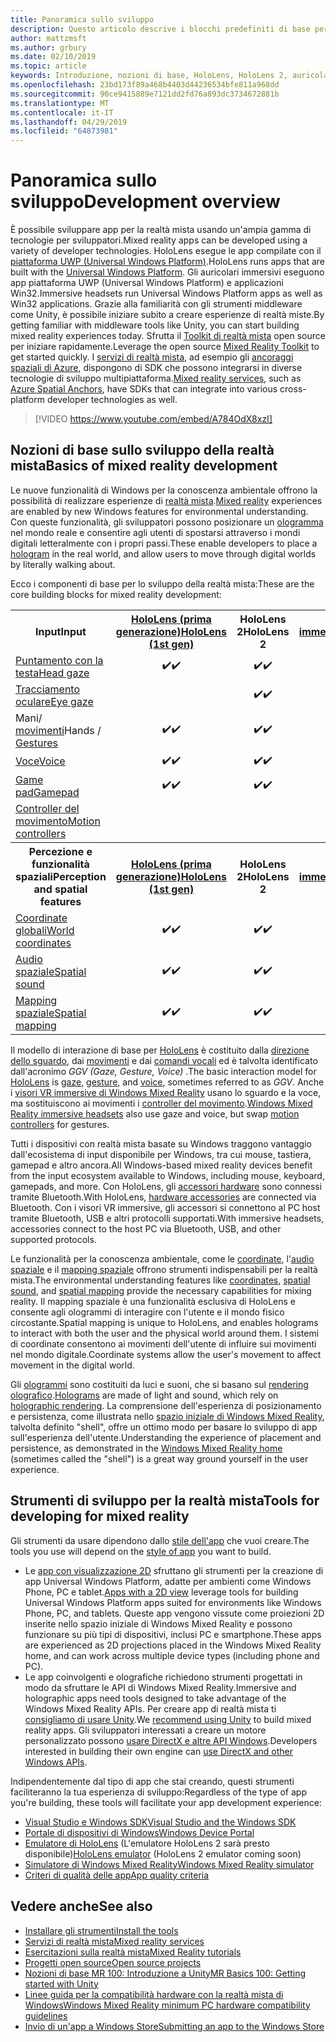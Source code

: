 ```yaml
---
title: Panoramica sullo sviluppo
description: Questo articolo descrive i blocchi predefiniti di base per lo sviluppo di un'app di realtà mista di Windows.
author: mattzmsft
ms.author: grbury
ms.date: 02/10/2019
ms.topic: article
keywords: Introduzione, nozioni di base, HoloLens, HoloLens 2, auricolare immersivo, Unity, Visual Studio
ms.openlocfilehash: 23bd173f89a468b4403d44236534bfe811a968dd
ms.sourcegitcommit: 90ce9415889e7121dd2fd76a893dc3734672881b
ms.translationtype: MT
ms.contentlocale: it-IT
ms.lasthandoff: 04/29/2019
ms.locfileid: "64873981"
---
```

# <a name="development-overview"></a><span data-ttu-id="65f9a-104">Panoramica sullo sviluppo</span><span class="sxs-lookup"><span data-stu-id="65f9a-104">Development overview</span></span>

<span data-ttu-id="65f9a-105">È possibile sviluppare app per la realtà mista usando un'ampia gamma di tecnologie per sviluppatori.</span><span class="sxs-lookup"><span data-stu-id="65f9a-105">Mixed reality apps can be developed using a variety of developer technologies.</span></span>  <span data-ttu-id="65f9a-106">HoloLens esegue le app compilate con il [piattaforma UWP (Universal Windows Platform)](https://dev.windows.com/getstarted).</span><span class="sxs-lookup"><span data-stu-id="65f9a-106">HoloLens runs apps that are built with the [Universal Windows Platform](https://dev.windows.com/getstarted).</span></span>  <span data-ttu-id="65f9a-107">Gli auricolari immersivi eseguono app piattaforma UWP (Universal Windows Platform) e applicazioni Win32.</span><span class="sxs-lookup"><span data-stu-id="65f9a-107">Immersive headsets run Universal Windows Platform apps as well as Win32 applications.</span></span>
<span data-ttu-id="65f9a-108">Grazie alla familiarità con gli strumenti middleware come Unity, è possibile iniziare subito a creare esperienze di realtà miste.</span><span class="sxs-lookup"><span data-stu-id="65f9a-108">By getting familiar with middleware tools like Unity, you can start building mixed reality experiences today.</span></span>  <span data-ttu-id="65f9a-109">Sfrutta il [Toolkit di realtà mista](install-the-tools.md) open source per iniziare rapidamente.</span><span class="sxs-lookup"><span data-stu-id="65f9a-109">Leverage the open source [Mixed Reality Toolkit](install-the-tools.md) to get started quickly.</span></span>
<span data-ttu-id="65f9a-110">I <a href="https://azure.microsoft.com/topic/mixed-reality" target="_blank">servizi di realtà mista</a>, ad esempio gli <a href="https://docs.microsoft.com/azure/spatial-anchors" target="_blank">ancoraggi spaziali di Azure</a>, dispongono di SDK che possono integrarsi in diverse tecnologie di sviluppo multipiattaforma.</span><span class="sxs-lookup"><span data-stu-id="65f9a-110"><a href="https://azure.microsoft.com/topic/mixed-reality" target="_blank">Mixed reality services</a>, such as <a href="https://docs.microsoft.com/azure/spatial-anchors" target="_blank">Azure Spatial Anchors</a>, have SDKs that can integrate into various cross-platform developer technologies as well.</span></span>

>[!VIDEO https://www.youtube.com/embed/A784OdX8xzI]

## <a name="basics-of-mixed-reality-development"></a><span data-ttu-id="65f9a-111">Nozioni di base sullo sviluppo della realtà mista</span><span class="sxs-lookup"><span data-stu-id="65f9a-111">Basics of mixed reality development</span></span>

<span data-ttu-id="65f9a-112">Le nuove funzionalità di Windows per la conoscenza ambientale offrono la possibilità di realizzare esperienze di [realtà mista](mixed-reality.md).</span><span class="sxs-lookup"><span data-stu-id="65f9a-112">[Mixed reality](mixed-reality.md) experiences are enabled by new Windows features for environmental understanding.</span></span> <span data-ttu-id="65f9a-113">Con queste funzionalità, gli sviluppatori possono posizionare un [ologramma](hologram.md) nel mondo reale e consentire agli utenti di spostarsi attraverso i mondi digitali letteralmente con i propri passi.</span><span class="sxs-lookup"><span data-stu-id="65f9a-113">These enable developers to place a [hologram](hologram.md) in the real world, and allow users to move through digital worlds by literally walking about.</span></span> 

<span data-ttu-id="65f9a-114">Ecco i componenti di base per lo sviluppo della realtà mista:</span><span class="sxs-lookup"><span data-stu-id="65f9a-114">These are the core building blocks for mixed reality development:</span></span>

<table>
<tr>
<th><span data-ttu-id="65f9a-115">Input</span><span class="sxs-lookup"><span data-stu-id="65f9a-115">Input</span></span></th><th style="width:150px"> <span data-ttu-id="65f9a-116"><a href="hololens-hardware-details.md">HoloLens (prima generazione)</a></span><span class="sxs-lookup"><span data-stu-id="65f9a-116"><a href="hololens-hardware-details.md">HoloLens (1st gen)</a></span></span></th><th style="width:150px"><span data-ttu-id="65f9a-117">HoloLens 2</span><span class="sxs-lookup"><span data-stu-id="65f9a-117">HoloLens 2</span></span></th><th style="width:150px"> <span data-ttu-id="65f9a-118"><a href="immersive-headset-hardware-details.md">Visori VR immersive</a></span><span class="sxs-lookup"><span data-stu-id="65f9a-118"><a href="immersive-headset-hardware-details.md">Immersive headsets</a></span></span></th>
</tr><tr>
<td> <span data-ttu-id="65f9a-119"><a href="gaze.md">Puntamento con la testa</a></span><span class="sxs-lookup"><span data-stu-id="65f9a-119"><a href="gaze.md">Head gaze</a></span></span></td><td style="text-align: center;"><span data-ttu-id="65f9a-120">✔️</span><span class="sxs-lookup"><span data-stu-id="65f9a-120">✔️</span></span></td><td style="text-align: center;"><span data-ttu-id="65f9a-121">✔️</span><span class="sxs-lookup"><span data-stu-id="65f9a-121">✔️</span></span></td><td style="text-align: center;"><span data-ttu-id="65f9a-122">✔️</span><span class="sxs-lookup"><span data-stu-id="65f9a-122">✔️</span></span></td>
</tr><tr>
<td> <span data-ttu-id="65f9a-123"><a href="gaze.md">Tracciamento oculare</a></span><span class="sxs-lookup"><span data-stu-id="65f9a-123"><a href="gaze.md">Eye gaze</a></span></span></td><td></td><td style="text-align: center;"><span data-ttu-id="65f9a-124">✔️</span><span class="sxs-lookup"><span data-stu-id="65f9a-124">✔️</span></span></td><td></td>
</tr><tr>
<td> <span data-ttu-id="65f9a-125">Mani/ <a href="gestures.md">movimenti</a></span><span class="sxs-lookup"><span data-stu-id="65f9a-125">Hands / <a href="gestures.md">Gestures</a></span></span></td><td style="text-align: center;"><span data-ttu-id="65f9a-126">✔️</span><span class="sxs-lookup"><span data-stu-id="65f9a-126">✔️</span></span></td><td style="text-align: center;"><span data-ttu-id="65f9a-127">✔️</span><span class="sxs-lookup"><span data-stu-id="65f9a-127">✔️</span></span></td><td></td>
</tr><tr>
<td> <span data-ttu-id="65f9a-128"><a href="voice-input.md">Voce</a></span><span class="sxs-lookup"><span data-stu-id="65f9a-128"><a href="voice-input.md">Voice</a></span></span></td><td style="text-align: center;"><span data-ttu-id="65f9a-129">✔️</span><span class="sxs-lookup"><span data-stu-id="65f9a-129">✔️</span></span></td><td style="text-align: center;"><span data-ttu-id="65f9a-130">✔️</span><span class="sxs-lookup"><span data-stu-id="65f9a-130">✔️</span></span></td><td style="text-align: center;"><span data-ttu-id="65f9a-131">✔️</span><span class="sxs-lookup"><span data-stu-id="65f9a-131">✔️</span></span></td>
</tr><tr>
<td> <span data-ttu-id="65f9a-132"><a href="hardware-accessories.md">Game pad</a></span><span class="sxs-lookup"><span data-stu-id="65f9a-132"><a href="hardware-accessories.md">Gamepad</a></span></span></td><td style="text-align: center;"><span data-ttu-id="65f9a-133">✔️</span><span class="sxs-lookup"><span data-stu-id="65f9a-133">✔️</span></span></td><td style="text-align: center;"><span data-ttu-id="65f9a-134">✔️</span><span class="sxs-lookup"><span data-stu-id="65f9a-134">✔️</span></span></td><td style="text-align: center;"><span data-ttu-id="65f9a-135">✔️</span><span class="sxs-lookup"><span data-stu-id="65f9a-135">✔️</span></span></td>
</tr><tr>
<td> <span data-ttu-id="65f9a-136"><a href="motion-controllers.md">Controller del movimento</a></span><span class="sxs-lookup"><span data-stu-id="65f9a-136"><a href="motion-controllers.md">Motion controllers</a></span></span></td><td></td><td></td><td style="text-align: center;"><span data-ttu-id="65f9a-137">✔️</span><span class="sxs-lookup"><span data-stu-id="65f9a-137">✔️</span></span></td>
</tr><tr>
<th> <span data-ttu-id="65f9a-138">Percezione e funzionalità spaziali</span><span class="sxs-lookup"><span data-stu-id="65f9a-138">Perception and spatial features</span></span></th><th style="width:150px"> <span data-ttu-id="65f9a-139"><a href="hololens-hardware-details.md">HoloLens (prima generazione)</a></span><span class="sxs-lookup"><span data-stu-id="65f9a-139"><a href="hololens-hardware-details.md">HoloLens (1st gen)</a></span></span></th><th style="width:150px"><span data-ttu-id="65f9a-140">HoloLens 2</span><span class="sxs-lookup"><span data-stu-id="65f9a-140">HoloLens 2</span></span></th><th style="width:150px"> <span data-ttu-id="65f9a-141"><a href="immersive-headset-hardware-details.md">Visori VR immersive</a></span><span class="sxs-lookup"><span data-stu-id="65f9a-141"><a href="immersive-headset-hardware-details.md">Immersive headsets</a></span></span></th>
</tr><tr>
<td> <span data-ttu-id="65f9a-142"><a href="coordinate-systems.md">Coordinate globali</a></span><span class="sxs-lookup"><span data-stu-id="65f9a-142"><a href="coordinate-systems.md">World coordinates</a></span></span></td><td style="text-align: center;"><span data-ttu-id="65f9a-143">✔️</span><span class="sxs-lookup"><span data-stu-id="65f9a-143">✔️</span></span></td><td style="text-align: center;"><span data-ttu-id="65f9a-144">✔️</span><span class="sxs-lookup"><span data-stu-id="65f9a-144">✔️</span></span></td><td style="text-align: center;"><span data-ttu-id="65f9a-145">✔️</span><span class="sxs-lookup"><span data-stu-id="65f9a-145">✔️</span></span></td>
</tr><tr>
<td> <span data-ttu-id="65f9a-146"><a href="spatial-sound.md">Audio spaziale</a></span><span class="sxs-lookup"><span data-stu-id="65f9a-146"><a href="spatial-sound.md">Spatial sound</a></span></span></td><td style="text-align: center;"><span data-ttu-id="65f9a-147">✔️</span><span class="sxs-lookup"><span data-stu-id="65f9a-147">✔️</span></span></td><td style="text-align: center;"><span data-ttu-id="65f9a-148">✔️</span><span class="sxs-lookup"><span data-stu-id="65f9a-148">✔️</span></span></td><td style="text-align: center;"><span data-ttu-id="65f9a-149">✔️</span><span class="sxs-lookup"><span data-stu-id="65f9a-149">✔️</span></span></td>
</tr><tr>
<td> <span data-ttu-id="65f9a-150"><a href="spatial-mapping.md">Mapping spaziale</a></span><span class="sxs-lookup"><span data-stu-id="65f9a-150"><a href="spatial-mapping.md">Spatial mapping</a></span></span></td><td style="text-align: center;"><span data-ttu-id="65f9a-151">✔️</span><span class="sxs-lookup"><span data-stu-id="65f9a-151">✔️</span></span></td><td style="text-align: center;"><span data-ttu-id="65f9a-152">✔️</span><span class="sxs-lookup"><span data-stu-id="65f9a-152">✔️</span></span></td><td></td>
</tr>
</table>



<span data-ttu-id="65f9a-153">Il modello di interazione di base per [HoloLens](hololens-hardware-details.md) è costituito dalla [direzione dello sguardo](gaze.md), dai [movimenti](gestures.md) e dai [comandi vocali](voice-input.md) ed è talvolta identificato dall'acronimo *GGV (Gaze, Gesture, Voice)* .</span><span class="sxs-lookup"><span data-stu-id="65f9a-153">The basic interaction model for [HoloLens](hololens-hardware-details.md) is [gaze](gaze.md), [gesture](gestures.md), and [voice](voice-input.md), sometimes referred to as *GGV*.</span></span> <span data-ttu-id="65f9a-154">Anche i [visori VR immersive di Windows Mixed Reality](immersive-headset-hardware-details.md) usano lo sguardo e la voce, ma sostituiscono ai movimenti i [controller del movimento](motion-controllers.md).</span><span class="sxs-lookup"><span data-stu-id="65f9a-154">[Windows Mixed Reality immersive headsets](immersive-headset-hardware-details.md) also use gaze and voice, but swap [motion controllers](motion-controllers.md) for gestures.</span></span>


<span data-ttu-id="65f9a-155">Tutti i dispositivi con realtà mista basate su Windows traggono vantaggio dall'ecosistema di input disponibile per Windows, tra cui mouse, tastiera, gamepad e altro ancora.</span><span class="sxs-lookup"><span data-stu-id="65f9a-155">All Windows-based mixed reality devices benefit from the input ecosystem available to Windows, including mouse, keyboard, gamepads, and more.</span></span> <span data-ttu-id="65f9a-156">Con HoloLens, gli [accessori hardware](hardware-accessories.md) sono connessi tramite Bluetooth.</span><span class="sxs-lookup"><span data-stu-id="65f9a-156">With HoloLens, [hardware accessories](hardware-accessories.md) are connected via Bluetooth.</span></span> <span data-ttu-id="65f9a-157">Con i visori VR immersive, gli accessori si connettono al PC host tramite Bluetooth, USB e altri protocolli supportati.</span><span class="sxs-lookup"><span data-stu-id="65f9a-157">With immersive headsets, accessories connect to the host PC via Bluetooth, USB, and other supported protocols.</span></span>

<span data-ttu-id="65f9a-158">Le funzionalità per la conoscenza ambientale, come le [coordinate](coordinate-systems.md), l'[audio spaziale](spatial-sound.md) e il [mapping spaziale](spatial-mapping.md) offrono strumenti indispensabili per la realtà mista.</span><span class="sxs-lookup"><span data-stu-id="65f9a-158">The environmental understanding features like [coordinates](coordinate-systems.md), [spatial sound](spatial-sound.md), and [spatial mapping](spatial-mapping.md) provide the necessary capabilities for mixing reality.</span></span> <span data-ttu-id="65f9a-159">Il mapping spaziale è una funzionalità esclusiva di HoloLens e consente agli ologrammi di interagire con l'utente e il mondo fisico circostante.</span><span class="sxs-lookup"><span data-stu-id="65f9a-159">Spatial mapping is unique to HoloLens, and enables holograms to interact with both the user and the physical world around them.</span></span> <span data-ttu-id="65f9a-160">I sistemi di coordinate consentono ai movimenti dell'utente di influire sui movimenti nel mondo digitale.</span><span class="sxs-lookup"><span data-stu-id="65f9a-160">Coordinate systems allow the user's movement to affect movement in the digital world.</span></span>

<span data-ttu-id="65f9a-161">Gli [ologrammi](hologram.md) sono costituiti da luci e suoni, che si basano sul [rendering olografico](rendering.md).</span><span class="sxs-lookup"><span data-stu-id="65f9a-161">[Holograms](hologram.md) are made of light and sound, which rely on [holographic rendering](rendering.md).</span></span> <span data-ttu-id="65f9a-162">La comprensione dell'esperienza di posizionamento e persistenza, come illustrata nello [spazio iniziale di Windows Mixed Reality](navigating-the-windows-mixed-reality-home.md), talvolta definito "shell", offre un ottimo modo per basare lo sviluppo di app sull'esperienza dell'utente.</span><span class="sxs-lookup"><span data-stu-id="65f9a-162">Understanding the experience of placement and persistence, as demonstrated in the [Windows Mixed Reality home](navigating-the-windows-mixed-reality-home.md) (sometimes called the "shell") is a great way ground yourself in the user experience.</span></span>

## <a name="tools-for-developing-for-mixed-reality"></a><span data-ttu-id="65f9a-163">Strumenti di sviluppo per la realtà mista</span><span class="sxs-lookup"><span data-stu-id="65f9a-163">Tools for developing for mixed reality</span></span>

<span data-ttu-id="65f9a-164">Gli strumenti da usare dipendono dallo [stile dell'app](app-views.md) che vuoi creare.</span><span class="sxs-lookup"><span data-stu-id="65f9a-164">The tools you use will depend on the [style of app](app-views.md) you want to build.</span></span>
* <span data-ttu-id="65f9a-165">Le [app con visualizzazione 2D](building-2d-apps.md) sfruttano gli strumenti per la creazione di app Universal Windows Platform, adatte per ambienti come Windows Phone, PC e tablet.</span><span class="sxs-lookup"><span data-stu-id="65f9a-165">[Apps with a 2D view](building-2d-apps.md) leverage tools for building Universal Windows Platform apps suited for environments like Windows Phone, PC, and tablets.</span></span> <span data-ttu-id="65f9a-166">Queste app vengono vissute come proiezioni 2D inserite nello spazio iniziale di Windows Mixed Reality e possono funzionare su più tipi di dispositivi, inclusi PC e smartphone.</span><span class="sxs-lookup"><span data-stu-id="65f9a-166">These apps are experienced as 2D projections placed in the Windows Mixed Reality home, and can work across multiple device types (including phone and PC).</span></span>
* <span data-ttu-id="65f9a-167">Le app coinvolgenti e olografiche richiedono strumenti progettati in modo da sfruttare le API di Windows Mixed Reality.</span><span class="sxs-lookup"><span data-stu-id="65f9a-167">Immersive and holographic apps need tools designed to take advantage of the Windows Mixed Reality APIs.</span></span> <span data-ttu-id="65f9a-168">Per creare app di realtà mista ti [consigliamo di usare Unity](unity-development-overview.md).</span><span class="sxs-lookup"><span data-stu-id="65f9a-168">We [recommend using Unity](unity-development-overview.md) to build mixed reality apps.</span></span> <span data-ttu-id="65f9a-169">Gli sviluppatori interessati a creare un motore personalizzato possono [usare DirectX e altre API Windows](directx-development-overview.md).</span><span class="sxs-lookup"><span data-stu-id="65f9a-169">Developers interested in building their own engine can [use DirectX and other Windows APIs](directx-development-overview.md).</span></span>

<span data-ttu-id="65f9a-170">Indipendentemente dal tipo di app che stai creando, questi strumenti faciliteranno la tua esperienza di sviluppo:</span><span class="sxs-lookup"><span data-stu-id="65f9a-170">Regardless of the type of app you're building, these tools will facilitate your app development experience:</span></span>
* [<span data-ttu-id="65f9a-171">Visual Studio e Windows SDK</span><span class="sxs-lookup"><span data-stu-id="65f9a-171">Visual Studio and the Windows SDK</span></span>](using-visual-studio.md)
* [<span data-ttu-id="65f9a-172">Portale di dispositivi di Windows</span><span class="sxs-lookup"><span data-stu-id="65f9a-172">Windows Device Portal</span></span>](using-the-windows-device-portal.md)
* <span data-ttu-id="65f9a-173">[Emulatore di HoloLens](using-the-hololens-emulator.md) (L'emulatore HoloLens 2 sarà presto disponibile)</span><span class="sxs-lookup"><span data-stu-id="65f9a-173">[HoloLens emulator](using-the-hololens-emulator.md) (HoloLens 2 emulator coming soon)</span></span>
* [<span data-ttu-id="65f9a-174">Simulatore di Windows Mixed Reality</span><span class="sxs-lookup"><span data-stu-id="65f9a-174">Windows Mixed Reality simulator</span></span>](using-the-windows-mixed-reality-simulator.md)
* [<span data-ttu-id="65f9a-175">Criteri di qualità delle app</span><span class="sxs-lookup"><span data-stu-id="65f9a-175">App quality criteria</span></span>](app-quality-criteria.md)

## <a name="see-also"></a><span data-ttu-id="65f9a-176">Vedere anche</span><span class="sxs-lookup"><span data-stu-id="65f9a-176">See also</span></span>
* [<span data-ttu-id="65f9a-177">Installare gli strumenti</span><span class="sxs-lookup"><span data-stu-id="65f9a-177">Install the tools</span></span>](install-the-tools.md)
* <span data-ttu-id="65f9a-178"><a href="https://azure.microsoft.com/topic/mixed-reality" target="_blank">Servizi di realtà mista</a></span><span class="sxs-lookup"><span data-stu-id="65f9a-178"><a href="https://azure.microsoft.com/topic/mixed-reality" target="_blank">Mixed reality services</a></span></span>
* [<span data-ttu-id="65f9a-179">Esercitazioni sulla realtà mista</span><span class="sxs-lookup"><span data-stu-id="65f9a-179">Mixed Reality tutorials</span></span>](tutorials.md)
* [<span data-ttu-id="65f9a-180">Progetti open source</span><span class="sxs-lookup"><span data-stu-id="65f9a-180">Open source projects</span></span>](open-source-projects.md)
* [<span data-ttu-id="65f9a-181">Nozioni di base MR 100: Introduzione a Unity</span><span class="sxs-lookup"><span data-stu-id="65f9a-181">MR Basics 100: Getting started with Unity</span></span>](holograms-100.md)
* [<span data-ttu-id="65f9a-182">Linee guida per la compatibilità hardware con la realtà mista di Windows</span><span class="sxs-lookup"><span data-stu-id="65f9a-182">Windows Mixed Reality minimum PC hardware compatibility guidelines</span></span>](https://docs.microsoft.com/windows/mixed-reality/enthusiast-guide/windows-mixed-reality-minimum-pc-hardware-compatibility-guidelines)
* [<span data-ttu-id="65f9a-183">Invio di un'app a Windows Store</span><span class="sxs-lookup"><span data-stu-id="65f9a-183">Submitting an app to the Windows Store</span></span>](submitting-an-app-to-the-microsoft-store.md)
